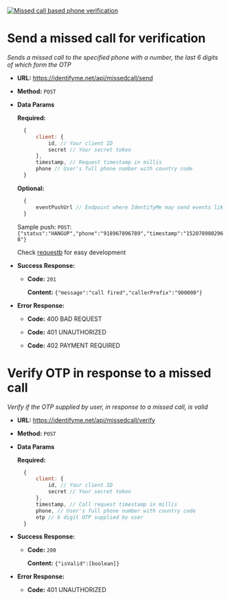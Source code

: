 [![Missed call based phone verification](https://identifyme.net/image/logo_gray.svg "Missed call based phone verification")](https://identifyme.net)

# Send a missed call for verification
*Sends a missed call to the specified phone with a number, the last 6 digits of which form the OTP*

* **URL:**  https://identifyme.net/api/missedcall/send

* **Method:** `POST`

* **Data Params**

  **Required:**
 
  ```javascript
    {
    	client: {
    		id, // Your client ID
    		secret // Your secret token
    	},
    	timestamp, // Request timestamp in millis
    	phone // User's full phone number with country code
    }
  ```
    
  **Optional:**
 
  ```javascript
    {
    	eventPushUrl // Endpoint where IdentifyMe may send events like "RING", "HANGUP"
    }
  ```
  
  Sample push: `POST`: `{"status":"HANGUP","phone":"918967896789","timestamp":"1520789802968"}`
  
  Check [requestb](https://requestb.in) for easy development

* **Success Response:**

    * **Code:** `201`
  
      **Content:** `{"message":"call fired","callerPrefix":"900000"}`
 
* **Error Response:**

    * **Code:** 400 BAD REQUEST
  
    * **Code:** 401 UNAUTHORIZED
  
    * **Code:** 402 PAYMENT REQUIRED
  
  
  
  
# Verify OTP in response to a missed call
*Verify if the OTP supplied by user, in response to a missed call, is valid*

* **URL:**  https://identifyme.net/api/missedcall/verify

* **Method:** `POST`

* **Data Params**

  **Required:**
 
  ```javascript
    {
    	client: {
    		id, // Your client ID
    		secret // Your secret token
    	},
    	timestamp, // Call request timestamp in millis
    	phone, // User's full phone number with country code
    	otp // 6 digit OTP supplied by user
    }
  ```
* **Success Response:**

    * **Code:** `200`
  
      **Content:** `{"isValid":[boolean]}`
 
* **Error Response:**

    * **Code:** 401 UNAUTHORIZED
